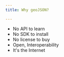 ```yaml
---
title: Why geoJSON?

---
```


* No API to learn
* No SDK to install
* No license to buy
* Open, Interoperability
* It's the Internet